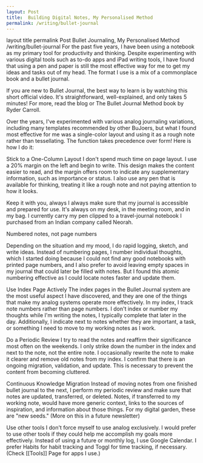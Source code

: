 ```yaml
---
layout: Post
title:  Building Digital Notes, My Personalised Method
permalink: /writing/bullet-journal
---
```



layout	title	permalink
Post
Bullet Journaling, My Personalised Method
/writing/bullet-journal
For the past five years, I have been using a notebook as my primary tool for productivity and thinking. Despite experimenting with various digital tools such as to-do apps and iPad writing tools, I have found that using a pen and paper is still the most effective way for me to get my ideas and tasks out of my head. The format I use is a mix of a commonplace book and a bullet journal.

If you are new to Bullet Journal, the best way to learn is by watching this short official video. It's straightforward, well-explained, and only takes 5 minutes! For more, read the blog or The Bullet Journal Method book by Ryder Carroll.

Over the years, I've experimented with various analog journaling variations, including many templates recommended by other BuJoers, but what I found most effective for me was a single-color layout and using it as a rough note rather than tessellating. The function takes precedence over form! Here is how I do it:

Stick to a One-Column Layout
I don't spend much time on page layout. I use a 20% margin on the left and begin to write. This design makes the content easier to read, and the margin offers room to indicate any supplementary information, such as importance or status. I also use any pen that is available for thinking, treating it like a rough note and not paying attention to how it looks.



Keep it with you, always
I always make sure that my journal is accessible and prepared for use. It's always on my desk, in the meeting room, and in my bag. I currently carry my pen clipped to a travel-journal notebook I purchased from an Indian company called Neorah.

Numbered notes, not page numbers


Depending on the situation and my mood, I do rapid logging, sketch, and write ideas. Instead of numbering pages, I number individual thoughts, which I started doing because I could not find any good notebooks with printed page numbers, and I also prefer to avoid leaving empty spaces in my journal that could later be filled with notes. But I found this atomic numbering effective as I could locate notes faster and update them.

Use Index Page Actively
The index pages in the Bullet Journal system are the most useful aspect I have discovered, and they are one of the things that make my analog systems operate more effectively. In my index, I track note numbers rather than page numbers. I don't index or number my thoughts while I'm writing the notes, I typically complete that later in the day. Additionally, I indicate next to notes whether they are important, a task, or something I need to move to my working notes as I work.



Do a Periodic Review
I try to read the notes and reaffirm their significance most often on the weekends. I only strike down the number in the index and next to the note, not the entire note. I occasionally rewrite the note to make it clearer and remove old notes from my index. I confirm that there is an ongoing migration, validation, and update. This is necessary to prevent the content from becoming cluttered.

Continuous Knowledge Migration
Instead of moving notes from one finished bullet journal to the next, I perform my periodic review and make sure that notes are updated, transferred, or deleted. Notes, if transferred to my working note, would have more generic context, links to the sources of inspiration, and information about those things. For my digital garden, these are "new seeds." (More on this in a future newsletter)

Use other tools
I don't force myself to use analog exclusively. I would prefer to use other tools if they could help me accomplish my goals more effectively. Instead of using a future or monthly log, I use Google Calendar. I prefer Habits for habit tracking and Toggl for time tracking, if necessary. (Check [[Tools]] Page for apps I use.)
